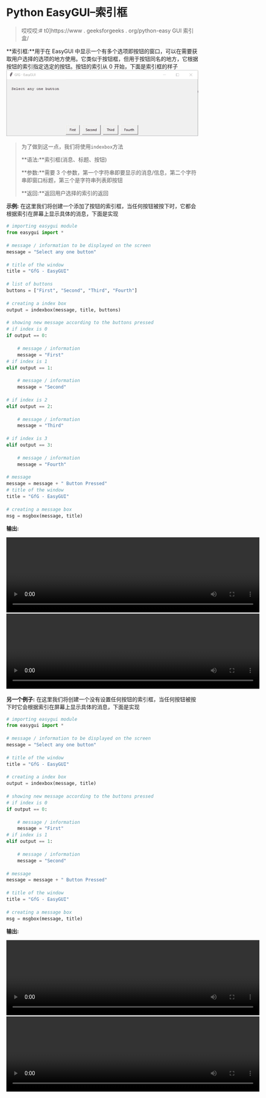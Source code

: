 # Python EasyGUI–索引框

> 哎哎哎:# t0]https://www . geeksforgeeks . org/python-easy GUI 索引盒/

**索引框:**用于在 EasyGUI 中显示一个有多个选项即按钮的窗口，可以在需要获取用户选择的选项的地方使用。它类似于按钮框，但用于按钮同名的地方，它根据按钮的索引指定选定的按钮。按钮的索引从 0 开始，下面是索引框的样子
![](img/16f130c319f1cbdb366c9f2e414dd6a8.png)

> 为了做到这一点，我们将使用`indexbox`方法
> 
> **语法:**索引框(消息、标题、按钮)
> 
> **参数:**需要 3 个参数，第一个字符串即要显示的消息/信息，第二个字符串即窗口标题，第三个是字符串列表即按钮
> 
> **返回:**返回用户选择的索引的返回

**示例:**
在这里我们将创建一个添加了按钮的索引框，当任何按钮被按下时，它都会根据索引在屏幕上显示具体的消息，下面是实现

```py
# importing easygui module
from easygui import *

# message / information to be displayed on the screen
message = "Select any one button"

# title of the window
title = "GfG - EasyGUI"

# list of buttons 
buttons = ["First", "Second", "Third", "Fourth"]

# creating a index box
output = indexbox(message, title, buttons)

# showing new message according to the buttons pressed
# if index is 0
if output == 0:

    # message / information
    message = "First"
# if index is 1
elif output == 1:

    # message / information
    message = "Second"

# if index is 2
elif output == 2:

    # message / information
    message = "Third"

# if index is 3
elif output == 3:

    # message / information
    message = "Fourth"

# message 
message = message + " Button Pressed"
# title of the window
title = "GfG - EasyGUI"

# creating a message box
msg = msgbox(message, title)

```

**输出:**

<video class="wp-video-shortcode" id="video-479811-1" width="665" height="197" preload="metadata" controls=""><source type="video/mp4" src="https://media.geeksforgeeks.org/wp-content/uploads/20200903015330/GfG-EasyGUI-2020-09-03-01-52-59.mp4?_=1">[https://media.geeksforgeeks.org/wp-content/uploads/20200903015330/GfG-EasyGUI-2020-09-03-01-52-59.mp4](https://media.geeksforgeeks.org/wp-content/uploads/20200903015330/GfG-EasyGUI-2020-09-03-01-52-59.mp4)</video>
<video class="wp-video-shortcode" id="video-479811-2" width="665" height="197" preload="metadata" controls=""><source type="video/mp4" src="https://media.geeksforgeeks.org/wp-content/uploads/20200903015343/GfG-EasyGUI-2020-09-03-01-53-10.mp4?_=2">[https://media.geeksforgeeks.org/wp-content/uploads/20200903015343/GfG-EasyGUI-2020-09-03-01-53-10.mp4](https://media.geeksforgeeks.org/wp-content/uploads/20200903015343/GfG-EasyGUI-2020-09-03-01-53-10.mp4)</video>

**另一个例子:**
在这里我们将创建一个没有设置任何按钮的索引框，当任何按钮被按下时它会根据索引在屏幕上显示具体的消息，下面是实现

```py
# importing easygui module
from easygui import *

# message / information to be displayed on the screen
message = "Select any one button"

# title of the window
title = "GfG - EasyGUI"

# creating a index box
output = indexbox(message, title)

# showing new message according to the buttons pressed
# if index is 0
if output == 0:

    # message / information
    message = "First"
# if index is 1
elif output == 1:

    # message / information
    message = "Second"

# message 
message = message + " Button Pressed"

# title of the window
title = "GfG - EasyGUI"

# creating a message box
msg = msgbox(message, title)

```

**输出:**

<video class="wp-video-shortcode" id="video-479811-3" width="665" height="197" preload="metadata" controls=""><source type="video/mp4" src="https://media.geeksforgeeks.org/wp-content/uploads/20200903015612/GfG-EasyGUI-2020-09-03-01-55-46.mp4?_=3">[https://media.geeksforgeeks.org/wp-content/uploads/20200903015612/GfG-EasyGUI-2020-09-03-01-55-46.mp4](https://media.geeksforgeeks.org/wp-content/uploads/20200903015612/GfG-EasyGUI-2020-09-03-01-55-46.mp4)</video>
<video class="wp-video-shortcode" id="video-479811-4" width="665" height="197" preload="metadata" controls=""><source type="video/mp4" src="https://media.geeksforgeeks.org/wp-content/uploads/20200903015343/GfG-EasyGUI-2020-09-03-01-53-10.mp4?_=4">[https://media.geeksforgeeks.org/wp-content/uploads/20200903015343/GfG-EasyGUI-2020-09-03-01-53-10.mp4](https://media.geeksforgeeks.org/wp-content/uploads/20200903015343/GfG-EasyGUI-2020-09-03-01-53-10.mp4)</video>